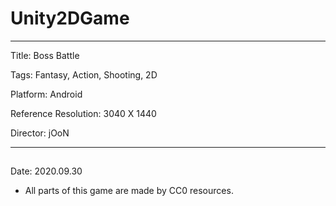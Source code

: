 # Unity2DGame

------------

Title: Boss Battle

Tags: Fantasy, Action, Shooting, 2D

Platform: Android

Reference Resolution: 3040 X 1440

Director: jOoN

------------

## <Boss Battle v0.1 Released>

Date: 2020.09.30

- All parts of this game are made by CC0 resources.
